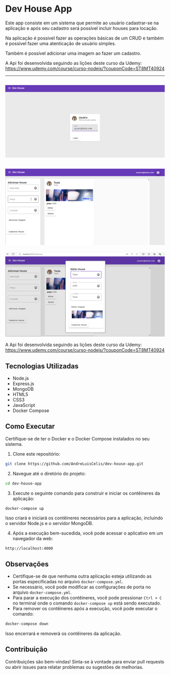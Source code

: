 
# Dev House App

Este app consiste em um sistema que permite ao usuário cadastrar-se na aplicação e após seu cadastro será possível incluir houses para locação.

Na aplicação é possivel fazer as operações básicas de um CRUD e também é possivel fazer uma atenticação de usuário simples.

Também é possível adicionar uma imagem ao fazer um cadastro.

A Api foi desenvolvida seguindo as lições deste curso da Udemy: https://www.udemy.com/course/curso-nodejs/?couponCode=ST8MT40924

----------------------------------------

![imagem do projeto](/front-dev-house/dev-house/src/assets/login.png)
---------------------------------------------

![imagem do projeto](/front-dev-house/dev-house/src/assets/cadastro.png)
----------------------------------------------------

![imagem do projeto](/front-dev-house/dev-house/src/assets/edicao.png)

A Api foi desenvolvida seguindo as lições deste curso da Udemy: https://www.udemy.com/course/curso-nodejs/?couponCode=ST8MT40924

## Tecnologias Utilizadas

- Node.js
- Express.js
- MongoDB
- HTML5
- CSS3
- JavaScript
- Docker Compose

## Como Executar

Certifique-se de ter o Docker e o Docker Compose instalados no seu sistema.

1. Clone este repositório:

```bash
git clone https://github.com/AndreLuisCelis/dev-house-app.git
```

2. Navegue até o diretório do projeto:

```bash
cd dev-house-app
```

3. Execute o seguinte comando para construir e iniciar os contêineres da aplicação:

```bash
docker-compose up
```

Isso criará e iniciará os contêineres necessários para a aplicação, incluindo o servidor Node.js e o servidor MongoDB.

4. Após a execução bem-sucedida, você pode acessar o aplicativo em um navegador da web:

```
http://localhost:4000
```

## Observações

- Certifique-se de que nenhuma outra aplicação esteja utilizando as portas especificadas no arquivo `docker-compose.yml`.
- Se necessário, você pode modificar as configurações de porta no arquivo `docker-compose.yml`.
- Para parar a execução dos contêineres, você pode pressionar `Ctrl + C` no terminal onde o comando `docker-compose up` está sendo executado.
- Para remover os contêineres após a execução, você pode executar o comando:

```bash
docker-compose down
```

Isso encerrará e removerá os contêineres da aplicação.

## Contribuição

Contribuições são bem-vindas! Sinta-se à vontade para enviar pull requests ou abrir issues para relatar problemas ou sugestões de melhorias.
